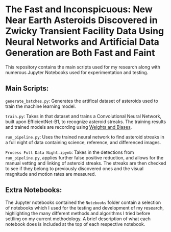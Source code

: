 # The Fast and Inconspicuous: New Near Earth Asteroids Discovered in Zwicky Transient Facility Data Using Neural Networks and Artificial Data Generation are Both Fast and Faint

This repository contains the main scripts used for my research along with numerous Jupyter Notebooks used for experimentation and testing. 

## Main Scripts:
```generate_batches.py```: Generates the artifical dataset of asteroids used to train the machine learning model. 

```train.py```: Takes in that dataset and trains a Convolutional Neural Network, built upon EfficientNet-B1, to recognize asteroid streaks. The training results and trained models are recording using [Weights and Biases](https://wandb.ai).

```run_pipeline.py```: Uses the trained neural network to find asteroid streaks in a full night of data containing science, reference, and differenced images. 

```Process Full Data Night.ipynb```: Takes in the detections from ```run_pipeline.py```, applies further false positive reduction, and allows for the manual vetting and linking of asteroid streaks. The streaks are then checked to see if they belong to previously discovered ones and the visual magnitude and motion rates are measured.

## Extra Notebooks:
The Jupyter notebooks contained the ```Notebooks``` folder contain a selection of notebooks which I used for the testing and development of my research, highlighting the many different methods and algorithms I tried before settling on my current methodology. A brief description of what each notebook does is included at the top of each respective notebook.
